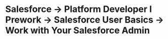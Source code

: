 # Salesforce -> Platform Developer I Prework -> Salesforce User Basics -> Work with Your Salesforce Admin
